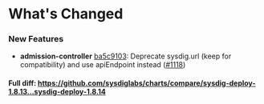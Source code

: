 # What's Changed

### New Features
- **admission-controller** [ba5c9103](https://github.com/sysdiglabs/charts/commit/ba5c91037bbf06470c2e03c69d0bba33518fc3c4): Deprecate sysdig.url (keep for compatibility) and use apiEndpoint instead ([#1118](https://github.com/sysdiglabs/charts/issues/1118))

#### Full diff: https://github.com/sysdiglabs/charts/compare/sysdig-deploy-1.8.13...sysdig-deploy-1.8.14
